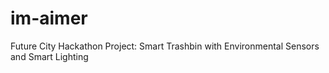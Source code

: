 # im-aimer
Future City Hackathon Project: Smart Trashbin with Environmental Sensors and Smart Lighting

